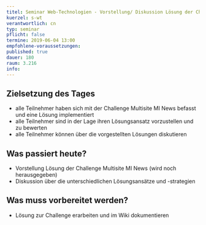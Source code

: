 ```yaml
---
titel: Seminar Web-Technologien - Vorstellung/ Diskussion Lösung der Challenge Multisite MI News (wird noch herausgegeben)
kuerzel: s-wt
verantwortlich: cn
typ: seminar
pflicht: false
termine: 2019-06-04 13:00
empfohlene-voraussetzungen: 
published: true
dauer: 180
raum: 3.216
info: 
---
```


## Zielsetzung des Tages
- alle Teilnehmer haben sich mit der Challenge Multisite MI News  befasst und eine Lösung implementiert
- alle Teilnehmer sind in der Lage ihren Lösungsansatz vorzustellen und zu bewerten
- alle Teilnehmer können über die vorgestellten Lösungen diskutieren


## Was passiert heute?
- Vorstellung Lösung der Challenge Multisite MI News (wird noch herausgegeben)
- Diskussion über die unterschiedlichen Lösungsansätze und -strategien

## Was muss vorbereitet werden?
- Lösung zur Challenge erarbeiten und im Wiki dokumentieren